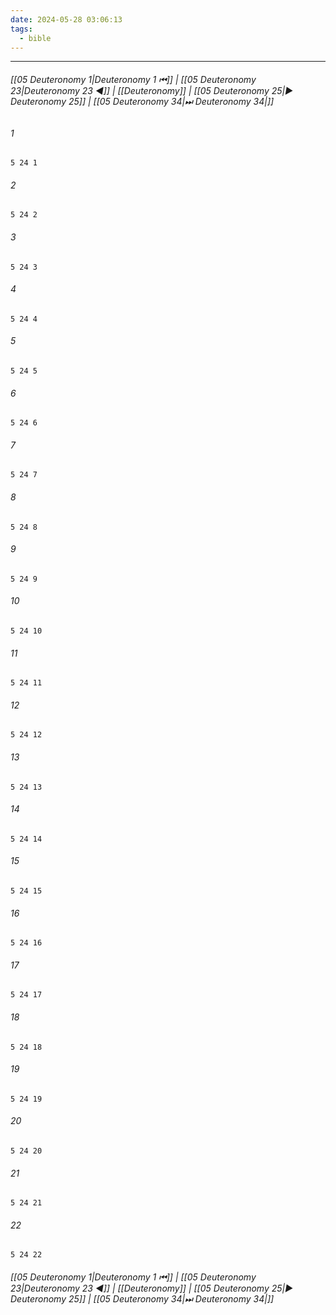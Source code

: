 ```yaml
---
date: 2024-05-28 03:06:13
tags:
  - bible
---
```

___

###### [[05 Deuteronomy 1|Deuteronomy 1 ⏮]] | [[05 Deuteronomy 23|Deuteronomy 23 ◀]] | [[Deuteronomy]] | [[05 Deuteronomy 25|▶ Deuteronomy 25]] | [[05 Deuteronomy 34|⏭ Deuteronomy 34|]]

###### 1
``` verse
5 24 1 
```
###### 2
``` verse
5 24 2 
```
###### 3
``` verse
5 24 3 
```
###### 4
``` verse
5 24 4 
```
###### 5
``` verse
5 24 5 
```
###### 6
``` verse
5 24 6 
```
###### 7
``` verse
5 24 7 
```
###### 8
``` verse
5 24 8 
```
###### 9
``` verse
5 24 9 
```
###### 10
``` verse
5 24 10 
```
###### 11
``` verse
5 24 11 
```
###### 12
``` verse
5 24 12 
```
###### 13
``` verse
5 24 13 
```
###### 14
``` verse
5 24 14 
```
###### 15
``` verse
5 24 15 
```
###### 16
``` verse
5 24 16 
```
###### 17
``` verse
5 24 17 
```
###### 18
``` verse
5 24 18 
```
###### 19
``` verse
5 24 19 
```
###### 20
``` verse
5 24 20 
```
###### 21
``` verse
5 24 21 
```
###### 22
``` verse
5 24 22 
```

###### [[05 Deuteronomy 1|Deuteronomy 1 ⏮]] | [[05 Deuteronomy 23|Deuteronomy 23 ◀]] | [[Deuteronomy]] | [[05 Deuteronomy 25|▶ Deuteronomy 25]] | [[05 Deuteronomy 34|⏭ Deuteronomy 34|]]

